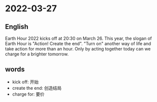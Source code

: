 # 2022-03-27

## English
Earth Hour 2022 kicks off at 20:30 on March 26.
This year, the slogan of Earth Hour is "Action! Create the end".
"Turn on" another way of life and take action for more than an hour.
Only by acting together today can we charge for a brighter tomorrow.


## words
* kick off: 开始
* create the end: 创造结局
* charge for: 要价